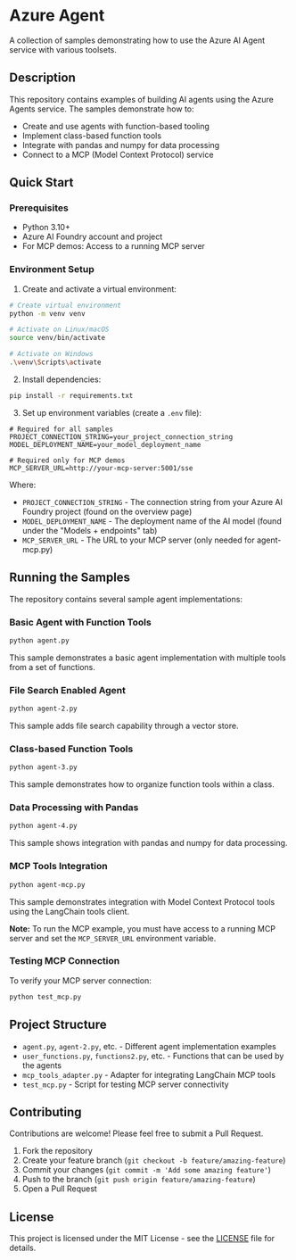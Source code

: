 # Azure Agent

A collection of samples demonstrating how to use the Azure AI Agent service with various toolsets.

## Description

This repository contains examples of building AI agents using the Azure Agents service. The samples demonstrate how to:
- Create and use agents with function-based tooling
- Implement class-based function tools
- Integrate with pandas and numpy for data processing
- Connect to a MCP (Model Context Protocol) service

## Quick Start

### Prerequisites

- Python 3.10+
- Azure AI Foundry account and project
- For MCP demos: Access to a running MCP server

### Environment Setup

1. Create and activate a virtual environment:
```bash
# Create virtual environment
python -m venv venv

# Activate on Linux/macOS
source venv/bin/activate

# Activate on Windows
.\venv\Scripts\activate
```

2. Install dependencies:
```bash
pip install -r requirements.txt
```

3. Set up environment variables (create a `.env` file):
```
# Required for all samples
PROJECT_CONNECTION_STRING=your_project_connection_string
MODEL_DEPLOYMENT_NAME=your_model_deployment_name

# Required only for MCP demos
MCP_SERVER_URL=http://your-mcp-server:5001/sse
```

Where:
- `PROJECT_CONNECTION_STRING` - The connection string from your Azure AI Foundry project (found on the overview page)
- `MODEL_DEPLOYMENT_NAME` - The deployment name of the AI model (found under the "Models + endpoints" tab)
- `MCP_SERVER_URL` - The URL to your MCP server (only needed for agent-mcp.py)

## Running the Samples

The repository contains several sample agent implementations:

### Basic Agent with Function Tools

```bash
python agent.py
```
This sample demonstrates a basic agent implementation with multiple tools from a set of functions.

### File Search Enabled Agent

```bash
python agent-2.py
```
This sample adds file search capability through a vector store.

### Class-based Function Tools

```bash
python agent-3.py
```
This sample demonstrates how to organize function tools within a class.

### Data Processing with Pandas

```bash
python agent-4.py
```
This sample shows integration with pandas and numpy for data processing.

### MCP Tools Integration

```bash
python agent-mcp.py
```
This sample demonstrates integration with Model Context Protocol tools using the LangChain tools client.

**Note:** To run the MCP example, you must have access to a running MCP server and set the `MCP_SERVER_URL` environment variable.

### Testing MCP Connection

To verify your MCP server connection:

```bash
python test_mcp.py
```

## Project Structure

- `agent.py`, `agent-2.py`, etc. - Different agent implementation examples
- `user_functions.py`, `functions2.py`, etc. - Functions that can be used by the agents
- `mcp_tools_adapter.py` - Adapter for integrating LangChain MCP tools
- `test_mcp.py` - Script for testing MCP server connectivity

## Contributing

Contributions are welcome! Please feel free to submit a Pull Request.

1. Fork the repository
2. Create your feature branch (`git checkout -b feature/amazing-feature`)
3. Commit your changes (`git commit -m 'Add some amazing feature'`)
4. Push to the branch (`git push origin feature/amazing-feature`)
5. Open a Pull Request

## License

This project is licensed under the MIT License - see the [LICENSE](LICENSE) file for details.




